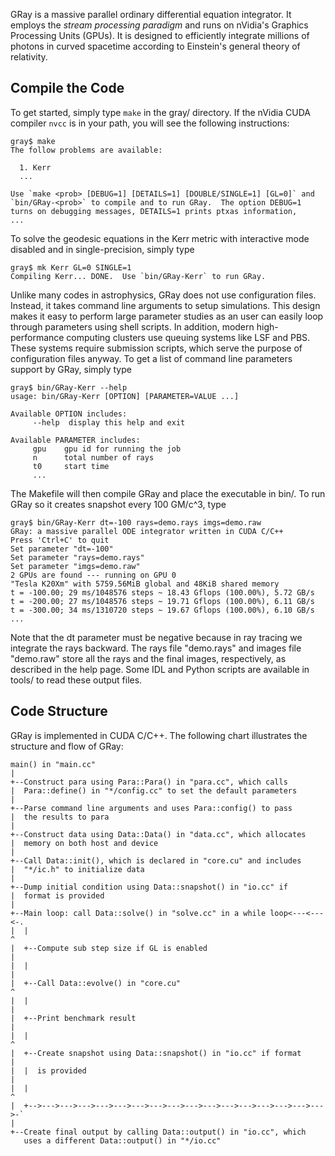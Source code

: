 GRay is a massive parallel ordinary differential equation integrator.
It employs the *stream processing paradigm* and runs on nVidia's
Graphics Processing Units (GPUs).  It is designed to efficiently
integrate millions of photons in curved spacetime according to
Einstein's general theory of relativity.


Compile the Code
----------------

To get started, simply type `make` in the gray/ directory.  If the
nVidia CUDA compiler `nvcc` is in your path, you will see the
following instructions:

    gray$ make
    The follow problems are available:

      1. Kerr
      ...

    Use `make <prob> [DEBUG=1] [DETAILS=1] [DOUBLE/SINGLE=1] [GL=0]` and
    `bin/GRay-<prob>` to compile and to run GRay.  The option DEBUG=1
    turns on debugging messages, DETAILS=1 prints ptxas information,
    ...

To solve the geodesic equations in the Kerr metric with interactive
mode disabled and in single-precision, simply type

    gray$ mk Kerr GL=0 SINGLE=1
    Compiling Kerr... DONE.  Use `bin/GRay-Kerr` to run GRay.

Unlike many codes in astrophysics, GRay does not use configuration
files.  Instead, it takes command line arguments to setup simulations.
This design makes it easy to perform large parameter studies as an
user can easily loop through parameters using shell scripts.  In
addition, modern high-performance computing clusters use queuing
systems like LSF and PBS.  These systems require submission scripts,
which serve the purpose of configuration files anyway.  To get a list
of command line parameters support by GRay, simply type

    gray$ bin/GRay-Kerr --help
    usage: bin/GRay-Kerr [OPTION] [PARAMETER=VALUE ...]

    Available OPTION includes:
         --help  display this help and exit

    Available PARAMETER includes:
         gpu    gpu id for running the job
         n      total number of rays
         t0     start time
         ...

The Makefile will then compile GRay and place the executable in bin/.
To run GRay so it creates snapshot every 100 GM/c^3, type

    gray$ bin/GRay-Kerr dt=-100 rays=demo.rays imgs=demo.raw
    GRay: a massive parallel ODE integrator written in CUDA C/C++
    Press 'Ctrl+C' to quit
    Set parameter "dt=-100"
    Set parameter "rays=demo.rays"
    Set parameter "imgs=demo.raw"
    2 GPUs are found --- running on GPU 0
    "Tesla K20Xm" with 5759.56MiB global and 48KiB shared memory
    t = -100.00; 29 ms/1048576 steps ~ 18.43 Gflops (100.00%), 5.72 GB/s
    t = -200.00; 27 ms/1048576 steps ~ 19.71 Gflops (100.00%), 6.11 GB/s
    t = -300.00; 34 ms/1310720 steps ~ 19.67 Gflops (100.00%), 6.10 GB/s
    ...

Note that the dt parameter must be negative because in ray tracing we
integrate the rays backward.  The rays file "demo.rays" and images
file "demo.raw" store all the rays and the final images, respectively,
as described in the help page.  Some IDL and Python scripts are
available in tools/ to read these output files.


Code Structure
--------------

GRay is implemented in CUDA C/C++.  The following chart illustrates
the structure and flow of GRay:

    main() in "main.cc"
    |
    +--Construct para using Para::Para() in "para.cc", which calls
    |  Para::define() in "*/config.cc" to set the default parameters
    |
    +--Parse command line arguments and uses Para::config() to pass
    |  the results to para
    |
    +--Construct data using Data::Data() in "data.cc", which allocates
    |  memory on both host and device
    |
    +--Call Data::init(), which is declared in "core.cu" and includes
    |  "*/ic.h" to initialize data
    |
    +--Dump initial condition using Data::snapshot() in "io.cc" if
    |  format is provided
    |
    +--Main loop: call Data::solve() in "solve.cc" in a while loop<---<---<-.
    |  |                                                                    ^
    |  +--Compute sub step size if GL is enabled                            |
    |  |                                                                    |
    |  +--Call Data::evolve() in "core.cu"                                  ^
    |  |                                                                    |
    |  +--Print benchmark result                                            |
    |  |                                                                    ^
    |  +--Create snapshot using Data::snapshot() in "io.cc" if format       |
    |  |  is provided                                                       |
    |  |                                                                    ^
    |  +-->--->--->--->--->--->--->--->--->--->--->--->--->--->--->--->--->-`
    |
    +--Create final output by calling Data::output() in "io.cc", which
       uses a different Data::output() in "*/io.cc"

